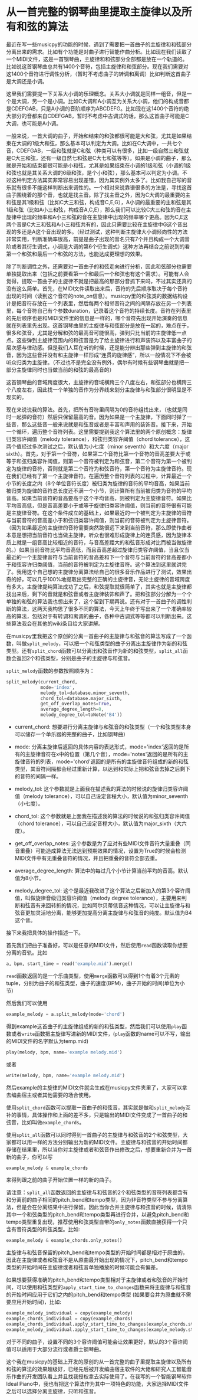 # 从一首完整的钢琴曲里提取主旋律以及所有和弦的算法

最近在写一些musicpy的功能的时候，遇到了需要把一首曲子的主旋律和和弦部分分离出来的需求。比如有个功能是对曲子进行智能作曲分析。比如现在我们读取了一个MIDI文件，这是一首钢琴曲，主旋律和和弦部分全部都是放在一个轨道的。比如说这首钢琴曲总共有1400个音符，包括主旋律和和弦部分。现在我们需要对这1400个音符进行调性分析，（暂时不考虑曲子的转调和离调）比如判断这首曲子是大调还是小调。

这里我们需要提一下关系大小调的乐理概念。关系大小调就是同样一组音，但是一个是大调，另一个是小调。比如C大调和A小调互为关系大小调，他们的构成音都是CDEFGAB，只是A小调的音阶顺序为ABCDEFG。比如现在这1400个音符的绝大部分的音都来自CDEFGAB，暂时不考虑中古调式的话，那么这首曲子可能是C大调，也可能是A小调。

一般来说，一首大调的曲子，开始和结束的和弦都很可能是大和弦，尤其是如果结束在大调的1级大和弦，那么基本可以判定为大调。比如在C大调中，一共七个音，CDEFGAB，一级和弦就是C和弦（种类可以有很多，比如一级自然三和弦就是C大三和弦，还有一级自然七和弦是C大七和弦等等）。如果是小调的曲子，那么就是开始和结束都很可能是小和弦，尤其是如果结束在小调的1级和弦（小调的1级和弦也就是其关系大调的6级和弦，是个小和弦），那么基本可以判定为小调。不过这种判定方法其实非常容易出现差错，因为其实例外太多了。比如我自己写的音乐就有很多不能这样判断出来调性的。一个相对来说靠谱很多的方法是，寻找这首曲子围绕着的那个音，也就是找主音。除了找主音之外，因为C大调的最重要的主和弦是其1级和弦（比如C大三和弦，构成音C,E,G），A小调的最重要的主和弦是其1级和弦（比如A小三和弦，构成音A,C,E），那么我们可以比较C大三和弦的音在主旋律中出现的频率和A小三和弦的音在主旋律中出现的频率哪个更高。因为C,E这两个音是C大三和弦和A小三和弦共有的，因此只需要比较在主旋律中G这个音出现的多还是A这个音出现的多。（经过测试，这种判断主旋律大小调倾向性的方法非常实用，判断准确率很高，前提是曲子出现的音名只有7个并且构成一个大调音阶或者其衍生调式，小调是大调的第6个衍生调式）这种方法再结合之前说到的看第一个和弦和最后一个和弦的方法，也能达成更理想的效果。

除了判断调性之外，还需要对一首曲子的和弦走向进行分析，因此和弦部分也需要单独提取出来（包括之前要看第一个和最后一个和弦也有这个需求）。可能有人会觉得，提取一首曲子的主旋律不就是把最高的那部分音抓下来吗，不过其实还真的没有这么简单。首先，在MIDI文件读取出来后，音符的先后顺序取决于每个音符出现的时间（读到这个音符的note_on信息）。musicpy里的和弦类的数据结构设计是把音符存放在一个列表里，然后每两个相邻音符之间的间隔存放在另一个列表里，每个音符自己有个参数duration，记录着这个音符的持续长度。音符在列表里的先后顺序也是和MIDI文件里的信息是一样的，哪个音符先出现开始演奏的信息就在列表里先出现。这首钢琴曲里的主旋律与和弦部分是放在一起的，难点在于，很多和弦音，尤其是分解和弦的最高音可能很高，弹到只比当前的主旋律低一点点。这些弹到主旋律范围内的和弦音是为了给主旋律进行和声装饰以及丰富曲子的层次感与律动感。但是我们人耳在听的时候，还是能分辨出那些弹到主旋律的和弦音，因为这些音并没有和主旋律一样形成“连贯的旋律感”，所以一般情况下不会被听众归类为主旋律。（不过也不是完全没有例外，偶尔有时候有些钢琴曲就是把一部分主旋律同时也当做当前的和弦的最高音的）

这首钢琴曲的音域跨度很大，主旋律的音域横跨三个八度左右，和弦部分也横跨三个八度左右，因此找一个单独的音作为分界线来划分主旋律与和弦部分很明显是不现实的。

现在来说说我的算法。首先，把所有音符里间隔为0的音符组找出来，（也就是同时一起弹的音符）然后只保留最高的音。因为如果是一个主旋律，下面同时弹了一些音，那么这些音一般来说就是和弦音或者是丰富和声用的装饰音。接下来，开始一个循环，遍历整个音符列表。这里需要提到我这个算法里的两个原创概念：旋律归类容许阈值（melody tolerance），和弦归类容许阈值（chord tolerance），这两个值经过多次测试之后，默认值为小七度（minor seventh）和大六度（major sixth）。首先，对于第一个音符，如果第二个音符比第一个音符的音高差要大于或等于和弦归类容许阈值，则第一个音符被判定为和弦音，第二个音符为第一个被判定为旋律的音符，否则就是第二个音符为和弦音符，第一个音符为主旋律音符。现在我们已经有了第一个主旋律音符。在遍历整个音符列表的过程中，计算最近一个小节的长度之内（8个单位音符长度）被归类为旋律的音符的平均音高，如果当前被归类为旋律的音符总长度还不满一个小节，则计算所有当前被归类为音符的平均音高。如果当前音符的音高要高于这个平均音高，则被判定为主旋律音符。如果比平均音高低，但是音高差要小于或等于旋律归类容许阈值，则当前的音符很有可能是主旋律音符。在这个条件成立的基础上，如果最近的一个被判定为主旋律的音符与当前音符的音高差小于和弦归类容许阈值，则当前的音符被判定为主旋律音符。（因为如果最近的主旋律的音符需要突然跳很远下来到当前音符，那么即使作曲者本意是想把当前音符也当做主旋律，听众也很难形成旋律上的连贯感，因为旋律本质上就是一组音高比较相近的音符，与音高差距大的和弦音形成对比而被当做旋律的。）如果当前音符比平均音高低，而且音高差超过旋律归类容许阈值，当且仅当最近的一个主旋律音符与当前音符的音高差和下一个音符与当前音符的音高差都小于和弦容许归类阈值，当前的音符被判定为主旋律音符。这个算法到这里就讲完了。我用这个自己想的主旋律分离算法给自己的很多音乐作品进行了测试，效果出奇的好，可以几乎100%地提取出完整的正确的主旋律音，无论主旋律的音域跨度有多大。主旋律提纯算法成功了之后，和弦提取就很简单了，其实也就是主旋律都找出来后，剩下的音就是和弦音或者主旋律装饰和声了。把和弦部分分解为一个个单独的和弦的算法我也想出来了，这个留到下期再说。还有对于一首曲子的调性判断的算法，这两天我构思了很多不同的算法，今天上午终于写出来了一个准确率较高的算法，包括对于有转调和离调的曲子，各种中古调式等等都可以判断出来。这些算法我会在其他的wiki条目给大家讲解。

在musicpy里我把这个原创的分离一首曲子的主旋律与和弦音的算法写成了一个函数，叫做`split_melody`，可以把一个和弦类型的曲子分离出主旋律作为新的和弦类型。还有`split_chord`函数可以分离出和弦音作为新的和弦类型，`split_all`函数会返回2个和弦类型，分别是曲子的主旋律与和弦音。

`split_melody`函数的参数按照顺序为：

```python
split_melody(current_chord,
             mode='index',
             melody_tol=database.minor_seventh,
             chord_tol=database.major_sixth,
             get_off_overlap_notes=True,
             average_degree_length=8,
             melody_degree_tol=toNote('B4'))
```

- current_chord: 想要进行分离主旋律与和弦音的和弦类型（一个和弦类型本身可以储存一个单乐器的完整的曲子，比如钢琴曲）

- mode: 分离主旋律后返回的具体内容的表达形式，mode='index'返回的是所有的主旋律音符在x中的位置（第几个音），mode='notes'返回的是所有的主旋律音符的列表，mode='chord'返回的是所有的主旋律音符组成的新的和弦类型，其音符间隔都会经过重新计算，以达到和实际上把和弦音去掉之后剩下的音符的间隔一样。

- melody_tol: 这个参数就是上面我在描述我的算法的时候说的旋律归类容许阈值（melody tolerance），可以自己设定音程大小，默认值为minor_seventh（小七度）。

- chord_tol: 这个参数就是上面我在描述我的算法的时候说的和弦归类容许阈值（chord tolerance），可以自己设定音程大小，默认值为major_sixth（大六度）。

- get_off_overlap_notes: 这个参数是为了应对有些MIDI文件音符大量重叠（同音重叠）可能造成算法无法达到预期效果的情况，设置为True的时候会检测MIDI文件中有无重叠音符的情况，并且把重叠的音符全部去重。

- average_degree_length: 算法中的每过几个小节计算当前平均的音高。默认值为8小节。

- melody_degree_tol: 这个是最近我改进了这个算法之后新加入的第3个容许阈值，叫做旋律音级归类容许阈值（melody degree tolerance），主要用来判断和弦音有来回转折的情况，比如阿尔贝蒂低音这种情况，可以让主旋律与和弦音更加灵活地分离，能够更加提高分离主旋律与和弦音的纯度。默认值为B4这个音。

接下来我把具体的操作描述一下。

首先我们把曲子准备好，可以是任意的MIDI文件，然后使用`read`函数读取你想要分离的音轨。比如

```python
a, bpm, start_time = read('example.mid').merge()
```

`read`函数返回的是一个乐曲类型，使用`merge`函数可以得到1个有着3个元素的tuple，分别为曲子的和弦类型，曲子的速度(BPM)，曲子开始的时间(单位为小节)

然后我们可以使用

```python
example_melody = a.split_melody(mode='chord')
```

得到example这首曲子的主旋律组成的新的和弦类型，然后我们可以使用`play`函数或者`write`函数把主旋律写进新的MIDI文件，(`play`函数的name可以不写，输出的MIDI文件的名字默认为temp.mid)

```python
play(melody, bpm, name='example melody.mid')
```

或者

```python
write(melody, bpm, name='example melody.mid')
```

然后example的主旋律的MIDI文件就会生成在musicpy文件夹里了，大家可以拿去编曲宿主或者其他需要的场合使用。

使用`split_chord`函数可以提取一首曲子的和弦音，其实就是做和`split_melody`互补的事情，具体操作和上面的差不多，只是输出的MIDI文件变成了一首曲子的和弦音，比如叫做`example_chords`。

使用`split_all`函数可以同时得到一首曲子的主旋律与和弦音的2个和弦类型，大家都可以用一样的方法分别输出为新的MIDI文件。主旋律与和弦音的开始时间都存储在结果里，所以当你对主旋律或者和弦音作出修改之后，想要重新合并为一首新的曲子，你可以写

```python
example_melody & example_chords
```

来得到跟之前的曲子开始位置一样的新的曲子。

请注意：`split_all`函数返回的主旋律与和弦音的2个和弦类型的音符列表都含有和分离前的曲子相同的pitch_bend和tempo类型，因为非音符类型不参与分离算法，但是会在分离结果中进行保留。因此当你合并主旋律与和弦音的时候，请清除其中一个和弦类型的pitch_bend和tempo类型再进行合并，以避免pitch_bend和tempo类型重复出现，推荐使用和弦类型自带的`only_notes`函数直接获得一个只含有音符类型的和弦类型。比如:

```python
example_melody & example_chords.only_notes()
```

主旋律与和弦音保留的pitch_bend和tempo类型的开始时间都是相对于原曲的，因此在主旋律或者和弦音不是从原曲最开始出现的情况下，pitch_bend和tempo类型的开始时间在主旋律或者和弦音单独播放的时候可能会有偏差。

如果想要获得准确的pitch_bend和tempo类型相对于主旋律或者和弦音的开始时间，可以使用和弦类型的`apply_start_time_to_changes`函数来将主旋律与和弦音的开始时间应用于它们之内的pitch_bend和tempo类型 (如果要合并为原曲就不需要应用开始时间)，比如:

```python
example_melody_individual = copy(example_melody)
example_chords_individual = copy(example_chords)
example_chords_individual.apply_start_time_to_changes(example_chords.start_time)
example_melody_individual.apply_start_time_to_changes(example_melody.start_time)
```

对于不同的曲子，设置不同的3个容许阈值可能会让效果更好，默认的3个容许阈值可以适用于大部分流行或者爵士钢琴曲。

这个我在musicpy的基础上开发的原创的从一首完整的曲子里提取主旋律以及所有和弦的算法的效果超级好，已经先后被开发编曲宿主软件的大佬和研究人工智能音乐作曲的开发团队看上并且找我授权拿去实际使用了。在我写的一个智能钢琴软件Ideal Piano中，我也有把这个算法作为其中一项特色的功能，大家选择MIDI文件之后可以选择分离主旋律，只听和弦音。

